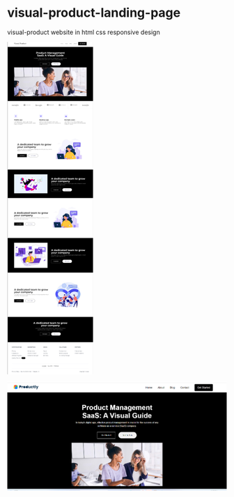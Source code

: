 # visual-product-landing-page
visual-product website in html css responsive design

![visual-product-landing-page](https://github.com/Haseeb1717/visual-product-landing-page/blob/main/demo-2-visual.png)

![visual-product-landing-page](https://github.com/Haseeb1717/visual-product-landing-page/blob/main/demo1-visual.png)

